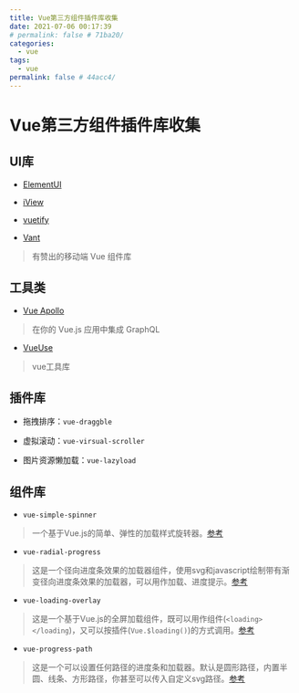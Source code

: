 ```yaml
---
title: Vue第三方组件插件库收集
date: 2021-07-06 00:17:39
# permalink: false # 71ba20/
categories: 
  - vue
tags: 
  - vue
permalink: false # 44acc4/
---
```

# Vue第三方组件插件库收集



## UI库


- [ElementUI](https://element.eleme.cn/#/zh-CN)


- [iView](http://v1.iviewui.com/)


- [vuetify](https://vuetifyjs.com/zh-Hans/)

- [Vant](https://youzan.github.io/vant)
> 有赞出的移动端 Vue 组件库


## 工具类

- [Vue Apollo](https://vue-apollo.netlify.app/zh-cn/)
> 在你的 Vue.js 应用中集成 GraphQL

- [VueUse](https://vueuse.org/guide/)
> vue工具库






## 插件库

- 拖拽排序：`vue-draggble`


- 虚拟滚动：`vue-virsual-scroller`


- 图片资源懒加载：`vue-lazyload`



## 组件库

- `vue-simple-spinner`
> 一个基于Vue.js的简单、弹性的加载样式旋转器。[参考](https://madewith.cn/28)

- `vue-radial-progress`
> 这是一个径向进度条效果的加载器组件，使用svg和javascript绘制带有渐变径向进度条效果的加载器，可以用作加载、进度提示。[参考](https://madewith.cn/27)

- `vue-loading-overlay`
> 这是一个基于Vue.js的全屏加载组件，既可以用作组件(`<loading></loading`)，又可以按插件(`Vue.$loading()`)的方式调用。[参考](https://madewith.cn/34)

- `vue-progress-path`
> 这是一个可以设置任何路径的进度条和加载器。默认是圆形路径，内置半圆、线条、方形路径，你甚至可以传入自定义svg路径。[参考](https://madewith.cn/30)
